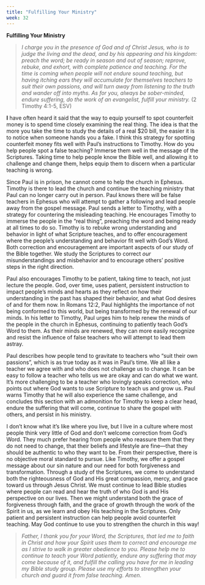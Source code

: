```yaml
---
title: "Fulfilling Your Ministry"
week: 32
---
```


**Fulfilling Your Ministry**

> *I charge you in the presence of God and of Christ Jesus, who is to
> judge the living and the dead, and by his appearing and his kingdom:
> preach the word; be ready in season and out of season; reprove,
> rebuke, and exhort, with complete patience and teaching. For the time
> is coming when people will not endure sound teaching, but having
> itching ears they will accumulate for themselves teachers to suit
> their own passions, and will turn away from listening to the truth and
> wander off into myths. As for you, always be sober-minded, endure
> suffering, do the work of an evangelist, fulfill your ministry.* (2
> Timothy 4:1-5, ESV)

**I** have often heard it said that the way to equip yourself to spot
counterfeit money is to spend time closely examining the real thing. The
idea is that the more you take the time to study the details of a real
$20 bill, the easier it is to notice when someone hands you a fake. I
think this strategy for spotting counterfeit money fits well with Paul’s
instructions to Timothy. How do you help people spot a false teaching?
Immerse them well in the message of the Scriptures. Taking time to help
people know the Bible well, and allowing it to challenge and change
them, helps equip them to discern when a particular teaching is wrong.

Since Paul is in prison, he cannot come to help the church in Ephesus.
Timothy is there to lead the church and continue the teaching ministry
that Paul can no longer carry out in person. Paul knows there will be
false teachers in Ephesus who will attempt to gather a following and
lead people away from the gospel message. Paul sends a letter to
Timothy, with a strategy for countering the misleading teaching. He
encourages Timothy to immerse the people in the “real thing”, preaching
the word and being ready at all times to do so. Timothy is to rebuke
wrong understanding and behavior in light of what Scripture teaches, and
to offer encouragement where the people’s understanding and behavior fit
well with God’s Word. Both correction and encouragement are important
aspects of our study of the Bible together. We study the Scriptures to
correct *our* misunderstandings and misbehavior and to encourage others’
positive steps in the right direction.

Paul also encourages Timothy to be patient, taking time to teach, not
just lecture the people. God, over time, uses patient, persistent
instruction to impact people’s minds and hearts as they reflect on how
their understanding in the past has shaped their behavior, and what God
desires of and for them now. In Romans 12:2, Paul highlights the
importance of not being conformed to this world, but being transformed
by the renewal of our minds. In his letter to Timothy, Paul urges him to
help renew the minds of the people in the church in Ephesus, continuing
to patiently teach God’s Word to them. As their minds are renewed, they
can more easily recognize and resist the influence of false teachers who
will attempt to lead them astray.

Paul describes how people tend to gravitate to teachers who “suit their
own passions”, which is as true today as it was in Paul’s time. We all
like a teacher we agree with and who does not challenge us to change. It
can be easy to follow a teacher who tells us we are okay and can do what
we want. It’s more challenging to be a teacher who lovingly speaks
correction, who points out where God wants to use Scripture to teach us
and grow us. Paul warns Timothy that he will also experience the same
challenge, and concludes this section with an admonition for Timothy to
keep a clear head, endure the suffering that will come, continue to
share the gospel with others, and persist in his ministry.

I don’t know what it’s like where you live, but I live in a culture
where most people think very little of God and don’t welcome correction
from God’s Word. They much prefer hearing from people who reassure them
that they do not need to change, that their beliefs and lifestyle are
fine—that they should be authentic to who they want to be. From their
perspective, there is no objective moral standard to pursue. Like
Timothy, we offer a gospel message about our sin nature and our need for
both forgiveness and transformation. Through a study of the Scriptures,
we come to understand both the righteousness of God and His great
compassion, mercy, and grace toward us through Jesus Christ. We must
continue to lead Bible studies where people can read and hear the truth
of who God is and His perspective on our lives. Then we might understand
both the grace of forgiveness through faith, and the grace of growth
through the work of the Spirit in us, as we learn and obey His teaching
in the Scriptures. Only patient and persistent instruction can help
people avoid counterfeit teaching. May God continue to use you to
strengthen the church in this way!

> *Father, I thank you for your Word, the Scriptures, that led me to
> faith in Christ and how your Spirit uses them to correct and encourage
> me as I strive to walk in greater obedience to you. Please help me to
> continue to teach your Word patiently, endure any suffering that may
> come because of it, and fulfill the calling you have for me in leading
> my Bible study group. Please use my efforts to strengthen your church
> and guard it from false teaching. Amen.*
